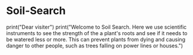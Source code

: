 # Soil-Search
print("Dear visiter")
print("Welcome to Soil Search. Here we use scientific instruments to see the strength of the a plant's roots and see if it needs to be watered less or more. This can prevent plants from dying and causing danger to other people, such as trees falling on power lines or houses.")
